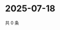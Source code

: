 # 2025-07-18

共 0 条

<!-- BEGIN ZHIHUQUESTIONS -->
<!-- 最后更新时间 Fri Jul 18 2025 05:11:31 GMT+0800 (China Standard Time) -->

<!-- END ZHIHUQUESTIONS -->
